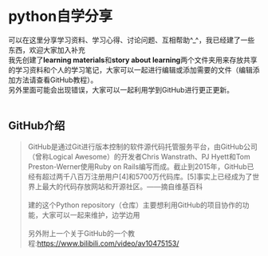 # python自学分享
可以在这里分享学习资料、学习心得、讨论问题、互相帮助^_^，我已经建了一些东西，欢迎大家加入补充<br>
我先创建了**learning materials**和**story about learning**两个文件夹用来存放共享的学习资料和个人的学习笔记，大家可以一起进行编辑或添加需要的文件（编辑添加方法请查看GitHub教程）。<br>
另外里面可能会出现错误，大家可以一起利用学到GitHub进行更正更新。<br><br>

## GitHub介绍
> GitHub是通过Git进行版本控制的软件源代码托管服务平台，由GitHub公司（曾称Logical Awesome）的开发者Chris Wanstrath、PJ Hyett和Tom Preston-Werner使用Ruby on Rails编写而成。截止到2015年，GitHub已经有超过两千八百万注册用户[4]和5700万代码库。[5]事实上已经成为了世界上最大的代码存放网站和开源社区。——摘自维基百科<br><br>
> 建的这个Python repository（仓库）主要想利用GitHub的项目协作的功能，大家可以一起来维护，边学边用<br><br>
> 另外附上一个关于GitHub的一个教程:https://www.bilibili.com/video/av10475153/
